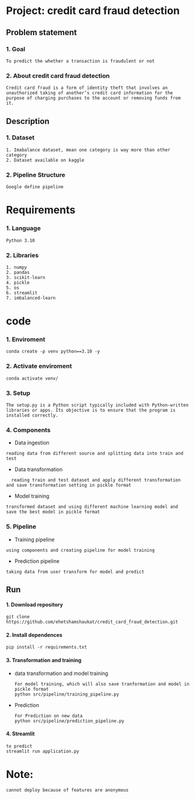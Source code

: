 # Project: credit card fraud detection
## Problem statement
### 1. Goal
```
To predict the whether a transaction is fraudulent or not 
```
### 2. About credit card fraud detection
```
Credit card fraud is a form of identity theft that involves an unauthorized taking of another’s credit card information for the purpose of charging purchases to the account or removing funds from it.
```
## Description
### 1. Dataset
```
1. Imabalance dataset, mean one category is way more than other category 
2. Dataset available on kaggle 
```

### 2. Pipeline Structure
```requirements
Google define pipeline 
```
# Requirements
### 1. Language
```
Python 3.10
```
### 2. Libraries
```
1. numpy
2. pandas
3. scikit-learn
4. pickle
5. os 
6. streamlit 
7. imbalanced-learn
 ```
# code
### 1. Enviroment
```requirements
conda create -p venv python==3.10 -y 
```
### 2. Activate enviroment
```requirements
conda activate venv/
```
### 3. Setup
```
The setup.py is a Python script typically included with Python-written libraries or apps. Its objective is to ensure that the program is installed correctly. 
```
### 4. Components
- Data ingestion
```
reading data from different source and splitting data into train and test
```
- Data transformation
```
  reading train and test dataset and apply different transformation and save transformation setting in pickle format
```
- Model training
```requirements
transformed dataset and using different machine learning model and save the best model in pickle format
```
### 5. Pipeline
- Training pipeline
```
using components and creating pipeline for model training
```
- Prediction pipeline
```
taking data from user transform for model and predict 
```

## Run
#### 1. Download repository
```
git clone https://github.com/ehetshamshaukat/credit_card_fraud_detection.git
```
#### 2. Install dependences
```requirements
pip install -r requirements.txt
```
#### 3. Transformation and training
- data transformation and model training
  ```
  For model training, which will also save tranformation and model in pickle format
  python src/pipeline/training_pipeline.py
  ```
- Prediction
  ```
  For Prediction on new data
  python src/pipeline/prediction_pipeline.py
  ```
#### 4. Streamlit
```
to predict
streamlit run application.py
```
# Note:
```
cannot deploy because of features are anonymous 
```
